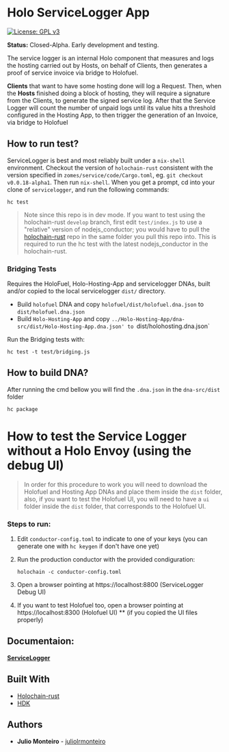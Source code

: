 # Holo ServiceLogger App


[![License: GPL v3](https://img.shields.io/badge/License-GPL%20v3-blue.svg)](http://www.gnu.org/licenses/gpl-3.0)

**Status:** Closed-Alpha. Early development and testing.

The service logger is an internal Holo component that measures and logs the hosting carried out by Hosts, on behalf of Clients, then generates a proof of service invoice via bridge to Holofuel.

**Clients** that want to have some hosting done will log a Request. Then, when the **Hosts** finished doing a block of hosting, they will require a signature from the Clients, to generate the signed service log. After that the Service Logger will count the number of unpaid logs until its value hits a threshold configured in the Hosting App, to then trigger the generation of an Invoice, via bridge to Holofuel

## How to run test?

ServiceLogger is best and most reliably built under a `nix-shell` environment.  Checkout the version
of `holochain-rust` consistent with the version specified in `zomes/service/code/Cargo.toml`,
eg. `git checkout v0.0.18-alpha1`.  Then run `nix-shell`.  When you get a prompt, cd into your clone
of `servicelogger`, and run the following commands:

```
hc test
```
> Note since this repo is in dev mode.  If you want to test using the holochain-rust `develop` branch, first edit `test/index.js` to use a "relative" version of nodejs_conductor;  you would have to pull the [holochain-rust](https://github.com/holochain/holochain-rust) repo in the same folder you pull this repo into. This is required to run the hc test with the latest nodejs_conductor in the holochain-rust.

### Bridging Tests

Requires the HoloFuel, Holo-Hosting-App and servicelogger DNAs, built and/or copied to the local servicelogger `dist/` directory.

- Build `holofuel` DNA and copy `holofuel/dist/holofuel.dna.json` to `dist/holofuel.dna.json`
- Build `Holo-Hosting-App` and copy `../Holo-Hosting-App/dna-src/dist/Holo-Hosting-App.dna.json' to `dist/holohosting.dna.json`

Run the Bridging tests with:
```
hc test -t test/bridging.js
```

## How to build DNA?
After running the cmd bellow you will find the `.dna.json` in the `dna-src/dist` folder

```
hc package
```
# How to test the Service Logger without a Holo Envoy (using the debug UI)
> In order for this procedure to work you will need to download the Holofuel and Hosting App DNAs and place them inside the `dist` folder, also, if you want to test the Holofuel UI, you will need to have a `ui` folder inside the `dist` folder, that corresponds to the Holofuel UI.
### Steps to run:
  1. Edit `conductor-config.toml` to indicate to one of your keys (you can generate one with `hc keygen` if don't have one yet)

  2. Run the production conductor with the provided condiguration:
      ```
      holochain -c conductor-config.toml
      ```
  3. Open a browser pointing at https://localhost:8800 (ServiceLogger Debug UI)

  4. If you want to test Holofuel too, open a browser pointing at https://localhost:8300 (Holofuel UI) ** (if you copied the UI files properly)

## Documentaion:

**[ServiceLogger](https://hackmd.io/Eb6YwHlgSNqQXLJyf94_xQ?view)**


## Built With
* [Holochain-rust](https://github.com/holochain/holochain-rust)
* [HDK](https://developer.holochain.org/api/latest/hdk/)

## Authors
* **Julio Monteiro** - [juliolrmonteiro](https://github.com/juliolrmonteiro)

